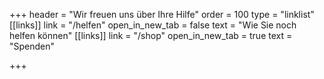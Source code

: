 +++
header = "Wir freuen uns über Ihre Hilfe"
order = 100
type = "linklist"
[[links]]
link = "/helfen"
open_in_new_tab = false
text = "Wie Sie noch helfen können"
[[links]]
link = "/shop"
open_in_new_tab = true
text = "Spenden"

+++
